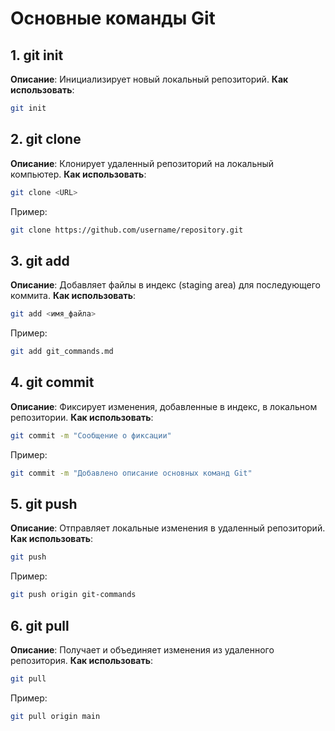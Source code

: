 # Основные команды Git
## 1. git init
**Описание**: Инициализирует новый локальный репозиторий.
**Как использовать**:
```bash
git init
```
## 2. git clone
**Описание**: Клонирует удаленный репозиторий на локальный компьютер.
**Как использовать**:
```bash
git clone <URL>
```
Пример:
```bash
git clone https://github.com/username/repository.git
```
## 3. git add
**Описание**: Добавляет файлы в индекс (staging area) для последующего коммита.
**Как использовать**:
```bash
git add <имя_файла>
```
Пример:
```bash
git add git_commands.md
```
## 4. git commit
**Описание**: Фиксирует изменения, добавленные в индекс, в локальном репозитории.
**Как использовать**:
```bash
git commit -m "Сообщение о фиксации"
```
Пример:
```bash
git commit -m "Добавлено описание основных команд Git"
```
## 5. git push
**Описание**: Отправляет локальные изменения в удаленный репозиторий.
**Как использовать**:
```bash
git push
```
Пример:
```bash
git push origin git-commands
```
## 6. git pull
**Описание**: Получает и объединяет изменения из удаленного репозитория.
**Как использовать**:
```bash
git pull
```
Пример:
```bash
git pull origin main
```
